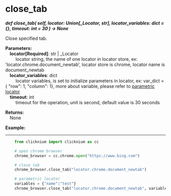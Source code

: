# close_tab

***def close_tab(
        self, 
        locator: Union[_Locator, str],
        locator_variables: dict = {},
        timeout: int = 30
    ) -> None***  

Close specified tab.

**Parameters:**  
    &emsp;**locator[Required]**: str | _Locator  
        &emsp;&emsp; locator string, the name of one locator in locator store, ex: 'locator.chrome.document_newtab', locator store is chrome, locator name is document_newtab  
    &emsp;**locator_variables**: dict  
        &emsp;&emsp; locator variables, is set to initialize parameters in locator, ex: var_dict = { "row": 1,  "column": 1}, more about variable, please refer to [parametric locator](./doc/automation/parametric_locator.md)  
    &emsp;**timeout**: int  
        &emsp;&emsp; timeout for the operation, unit is second, default value is 30 seconds 

**Returns:**  
    &emsp;None

**Example:**
***
```python
    from clicknium import clicknium as cc

    # open chrome browser
    chrome_browser = cc.chrome.open("https://www.bing.com")

    # close tab
    chrome_browser.close_tab("locator.chrome.document_newtab")

    # parametric locator
    variables = {"name":"test"}
    chrome_browser.close_tab("locator.chrome.document_newtab", variables)
```